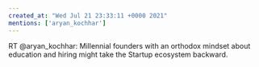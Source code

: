 ```yaml
---
created_at: "Wed Jul 21 23:33:11 +0000 2021"
mentions: ['aryan_kochhar']
---
```


RT @aryan_kochhar: Millennial founders with an orthodox mindset about education and hiring might take the Startup ecosystem backward.